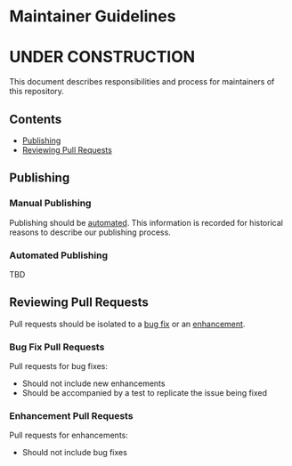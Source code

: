 # Maintainer Guidelines

# **UNDER CONSTRUCTION**

This document describes responsibilities and process for maintainers of this repository.

## Contents
- [Publishing](#publishing)
- [Reviewing Pull Requests](#reviewing-pull-requests)

## Publishing

### Manual Publishing
Publishing should be [automated](./#automated).  This information is recorded for historical reasons to describe our publishing process.

### Automated Publishing
TBD

## Reviewing Pull Requests
Pull requests should be isolated to a [bug fix](#bug-fix-pull-requests) or an [enhancement](#enhancement-pull-requests).  

### Bug Fix Pull Requests
Pull requests for bug fixes:
* Should not include new enhancements
* Should be accompanied by a test to replicate the issue being fixed

### Enhancement Pull Requests
Pull requests for enhancements:
* Should not include bug fixes


